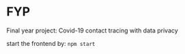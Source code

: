# FYP

Final year project: Covid-19 contact tracing with data privacy

start the frontend by:
`npm start`
